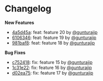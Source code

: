 # Changelog

**New Features**
- [4a5d45a](https://github.com//gunturajip/release-notes/commit/4a5d45a): feat: feature 20 by [@gunturajip](https://github.com/gunturajip)
- [6106346](https://github.com//gunturajip/release-notes/commit/6106346): feat: feature 19 by [@gunturajip](https://github.com/gunturajip)
- [981baf8](https://github.com//gunturajip/release-notes/commit/981baf8): feat: feature 18 by [@gunturajip](https://github.com/gunturajip)


**Bug Fixes**
- [c752418](https://github.com//gunturajip/release-notes/commit/c752418): fix: feature 15 by [@gunturajip](https://github.com/gunturajip)
- [1c31e22](https://github.com//gunturajip/release-notes/commit/1c31e22): fix: feature 16 by [@gunturajip](https://github.com/gunturajip)
- [d02ea75](https://github.com//gunturajip/release-notes/commit/d02ea75): fix: feature 17 by [@gunturajip](https://github.com/gunturajip)

